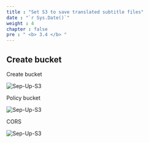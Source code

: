 ```yaml
---
title : "Set S3 to save translated subtitle files"
date : "`r Sys.Date()`"
weight : 4
chapter : false
pre : " <b> 3.4 </b> "
---
```


## Create bucket 

Create bucket 

![Sep-Up-S3](/images/3.setupS3/3.4.ima/n.png) 

Policy bucket 

![Sep-Up-S3](/images/3.setupS3/3.4.ima/n1.png) 

CORS 

![Sep-Up-S3](/images/3.setupS3/3.4.ima/n2.png)